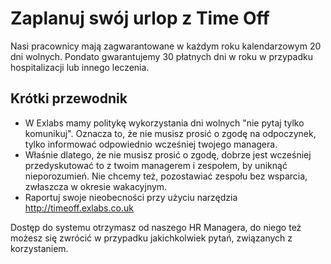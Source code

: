 # Zaplanuj swój urlop z Time Off 

Nasi pracownicy mają zagwarantowane w każdym roku kalendarzowym 20 dni wolnych. Pondato gwarantujemy 30 płatnych dni w roku  w przypadku hospitalizacji lub innego leczenia.

## Krótki przewodnik 
  * W Exlabs mamy politykę wykorzystania dni wolnych  "nie pytaj tylko komunikuj". Oznacza to, że nie musisz prosić o zgodę na odpoczynek, tylko informować odpowiednio wcześniej twojego managera.
  * Właśnie dlatego, że nie musisz prosić o zgodę, dobrze jest wcześniej przedyskutować to z twoim managerem i zespołem, by uniknąć nieporozumień. Nie chcemy też, pozostawiać zespołu bez wsparcia, zwłaszcza w okresie wakacyjnym.
  * Raportuj swoje nieobecności przy użyciu narzędzia http://timeoff.exlabs.co.uk
  
Dostęp do systemu otrzymasz od naszego HR Managera, do niego też możesz się zwrócić w przypadku jakichkolwiek pytań, związanych z korzystaniem. 
